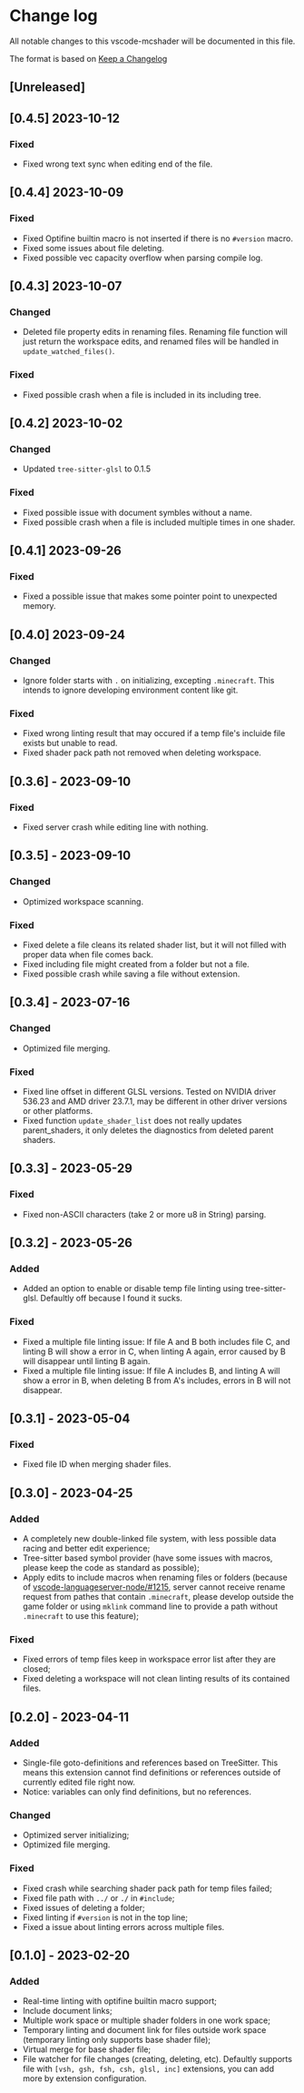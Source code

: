 # Change log

All notable changes to this vscode-mcshader will be documented in this file.

The format is based on [Keep a Changelog](http://keepachangelog.com/en/1.0.0/)

## [Unreleased]

## [0.4.5] 2023-10-12

### Fixed

- Fixed wrong text sync when editing end of the file.

## [0.4.4] 2023-10-09

### Fixed

- Fixed Optifine builtin macro is not inserted if there is no `#version` macro.
- Fixed some issues about file deleting.
- Fixed possible vec capacity overflow when parsing compile log.

## [0.4.3] 2023-10-07

### Changed

- Deleted file property edits in renaming files. Renaming file function will just return the workspace edits, and renamed files will be handled in `update_watched_files()`.

### Fixed

- Fixed possible crash when a file is included in its including tree.

## [0.4.2] 2023-10-02

### Changed

- Updated `tree-sitter-glsl` to 0.1.5

### Fixed

- Fixed possible issue with document symbles without a name.
- Fixed possible crash when a file is included multiple times in one shader.

## [0.4.1] 2023-09-26

### Fixed

- Fixed a possible issue that makes some pointer point to unexpected memory.

## [0.4.0] 2023-09-24

### Changed

- Ignore folder starts with `.` on initializing, excepting `.minecraft`. This intends to ignore developing environment content like git.

### Fixed

- Fixed wrong linting result that may occured if a temp file's incluide file exists but unable to read.
- Fixed shader pack path not removed when deleting workspace.

## [0.3.6] - 2023-09-10

### Fixed

- Fixed server crash while editing line with nothing.

## [0.3.5] - 2023-09-10

### Changed

- Optimized workspace scanning.

### Fixed

- Fixed delete a file cleans its related shader list, but it will not filled with proper data when file comes back.
- Fixed including file might created from a folder but not a file.
- Fixed possible crash while saving a file without extension.

## [0.3.4] - 2023-07-16

### Changed

- Optimized file merging.

### Fixed

- Fixed line offset in different GLSL versions. Tested on NVIDIA driver 536.23 and AMD driver 23.7.1, may be different in other driver versions or other platforms.
- Fixed function `update_shader_list` does not really updates parent_shaders, it only deletes the diagnostics from deleted parent shaders.

## [0.3.3] - 2023-05-29

### Fixed

- Fixed non-ASCII characters (take 2 or more u8 in String) parsing.

## [0.3.2] - 2023-05-26

### Added

- Added an option to enable or disable temp file linting using tree-sitter-glsl. Defaultly off because I found it sucks.

### Fixed

- Fixed a multiple file linting issue: If file A and B both includes file C, and linting B will show a error in C, when linting A again, error caused by B will disappear until linting B again.
- Fixed a multiple file linting issue: If file A includes B, and linting A will show a error in B, when deleting B from A's includes, errors in B will not disappear.

## [0.3.1] - 2023-05-04

### Fixed

- Fixed file ID when merging shader files.

## [0.3.0] - 2023-04-25

### Added

- A completely new double-linked file system, with less possible data racing and better edit experience;
- Tree-sitter based symbol provider (have some issues with macros, please keep the code as standard as possible);
- Apply edits to include macros when renaming files or folders (because of [vscode-languageserver-node/#1215](https://github.com/microsoft/vscode-languageserver-node/issues/1215), server cannot receive rename request from pathes that contain `.minecraft`, please develop outside the game folder or using `mklink` command line to provide a path without `.minecraft` to use this feature);

### Fixed

- Fixed errors of temp files keep in workspace error list after they are closed;
- Fixed deleting a workspace will not clean linting results of its contained files.

## [0.2.0] - 2023-04-11

### Added

- Single-file goto-definitions and references based on TreeSitter. This means this extension cannot find definitions or references outside of currently edited file right now.
- Notice: variables can only find definitions, but no references.

### Changed

- Optimized server initializing;
- Optimized file merging.

### Fixed

- Fixed crash while searching shader pack path for temp files failed;
- Fixed file path with `../` or `./` in `#include`;
- Fixed issues of deleting a folder;
- Fixed linting if `#version` is not in the top line;
- Fixed a issue about linting errors across multiple files.

## [0.1.0] - 2023-02-20

### Added

- Real-time linting with optifine builtin macro support;
- Include document links;
- Multiple work space or multiple shader folders in one work space;
- Temporary linting and document link for files outside work space (temporary linting only supports base shader file);
- Virtual merge for base shader file;
- File watcher for file changes (creating, deleting, etc). Defaultly supports file with `[vsh, gsh, fsh, csh, glsl, inc]` extensions, you can add more by extension configuration.
